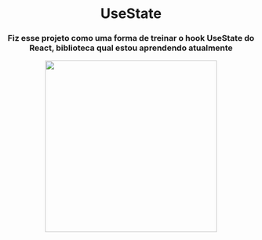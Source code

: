 <h1 align=center> UseState </h1>

<h3 align=center> Fiz esse projeto como uma forma de treinar o hook UseState do React, biblioteca qual estou aprendendo atualmente  </h3>
  
<p align=center>
  <img height="350" src="https://user-images.githubusercontent.com/80493617/178156019-5ad3742e-3a97-4d0d-93af-3e7d94d398a6.gif">
</p>

